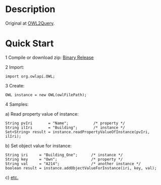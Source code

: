 Description
=======

Original at [OWL2Query](https://krizik.felk.cvut.cz/km/owl2query).

Quick Start
=======

1 Compile or download zip: [Binary Release](https://github.com/goshx/easy-owlapi/releases/tag/jars)

2 Import:

```
import org.owlapi.OWL;
```


3 Create:

```
OWL instance = new OWL(owlFilePath);
```


4 Samples:

  a) Read property value of instance:

```
String pvIri       = "Name";           /* property */
String ilIri       = "Building";       /* instance */
Set<String> result = instance.readPropertyValueOfInstance(pvIri, ilIri);
```


  b) Set object value for instance:

```
String iri     = "Building_One";      /* instance */
String key     = "Own";               /* property */
String val     = "A214";              /* another instance */
boolean result = instance.addObjectValueForInstance(iri, key, val);
```

  c) [etc.](https://github.com/goshx/easy-owlapi/blob/master/owl2query-owlapi/src/main/java/org/owlapi/OWLIface.java)
